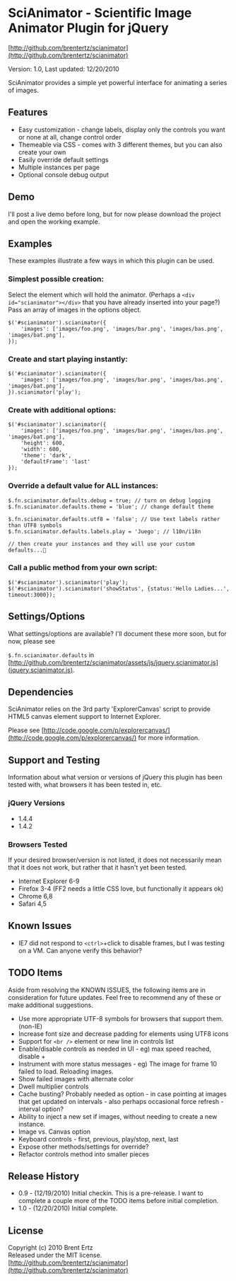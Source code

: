 # SciAnimator - Scientific Image Animator Plugin for jQuery #
[http://github.com/brentertz/scianimator](http://github.com/brentertz/scianimator)

Version: 1.0, Last updated: 12/20/2010

SciAnimator provides a simple yet powerful interface for animating a series of images.

## Features ##
* Easy customization - change labels, display only the controls you want or none at all, change control order
* Themeable via CSS - comes with 3 different themes, but you can also create your own
* Easily override default settings
* Multiple instances per page
* Optional console debug output

## Demo ##

I'll post a live demo before long, but for now please download the project and open the working example.

## Examples ##
These examples illustrate a few ways in which this plugin can be used.  

### Simplest possible creation: ###

Select the element which will hold the animator. (Perhaps a `<div id="scianimator"></div>` that you have already inserted into your page?) Pass an array of images in the options object.

	$('#scianimator').scianimator({  
		'images': ['images/foo.png', 'images/bar.png', 'images/bas.png', 'images/bat.png'],  
	});

### Create and start playing instantly: ###

	$('#scianimator').scianimator({  
		'images': ['images/foo.png', 'images/bar.png', 'images/bas.png', 'images/bat.png'],  
	}).scianimator('play');

### Create with additional options: ###

	$('#scianimator').scianimator({  
		'images': ['images/foo.png', 'images/bar.png', 'images/bas.png', 'images/bat.png'],  
		'height': 600,  
		'width': 600,  
		'theme': 'dark',  
		'defaultFrame': 'last'
	});  

### Override a default value for ALL instances: ###

	$.fn.scianimator.defaults.debug = true; // turn on debug logging  
	$.fn.scianimator.defaults.theme = 'blue'; // change default theme  

	$.fn.scianimator.defaults.utf8 = 'false'; // Use text labels rather than UTF8 symbols  
	$.fn.scianimator.defaults.labels.play = 'Juego'; // l10n/i18n
	
	// then create your instances and they will use your custom defaults...

### Call a public method from your own script: ###

	$('#scianimator').scianimator('play');  
	$('#scianimator').scianimator('showStatus', {status:'Hello Ladies...', timeout:3000});  

## Settings/Options ##
What settings/options are available? I'll document these more soon, but for now, please see 

`$.fn.scianimator.defaults` in [http://github.com/brentertz/scianimator/assets/js/jquery.scianimator.js](jquery.scianimator.js).

## Dependencies ##
SciAnimator relies on the 3rd party 'ExplorerCanvas' script to provide HTML5 canvas element support to Internet Explorer.  

Please see [http://code.google.com/p/explorercanvas/](http://code.google.com/p/explorercanvas/) for more information.

## Support and Testing ##
Information about what version or versions of jQuery this plugin has been tested with, what browsers it has been tested in, etc.

### jQuery Versions ###
* 1.4.4
* 1.4.2

### Browsers Tested ###
If your desired browser/version is not listed, it does not necessarily mean that it does not work, but rather that it hasn't yet been tested.

* Internet Explorer 6-9
* Firefox 3-4 (FF2 needs a little CSS love, but functionally it appears ok)
* Chrome 6,8
* Safari 4,5

## Known Issues ##
* IE7 did not respond to `<ctrl>`+click to disable frames, but I was testing on a VM.  Can anyone verify this behavior?	

## TODO Items ##
Aside from resolving the KNOWN ISSUES, the following items are in consideration for future updates.  Feel free to recommend any of these or make additional suggestions.

* Use more appropriate UTF-8 symbols for browsers that support them. (non-IE)
* Increase font size and decrease padding for elements using UTF8 icons
* Support for `<br />` element or new line in controls list
* Enable/disable controls as needed in UI - eg) max speed reached, disable +
* Instrument with more status messages - eg) The image for frame 10 failed to load.  Reloading images.
* Show failed images with alternate color
* Dwell multiplier controls
* Cache busting? Probably needed as option - in case pointing at images that get updated on intervals - also perhaps occasional force refresh - interval option?
* Ability to inject a new set if images, without needing to create a new instance.
* Image vs. Canvas option
* Keyboard controls - first, previous, play/stop, next, last
* Expose other methods/settings for override?
* Refactor controls method into smaller pieces

## Release History ##
* 0.9	- (12/19/2010) Initial checkin. This is a pre-release.  I want to complete a couple more of the TODO items before initial completion.
* 1.0	- (12/20/2010) Initial complete.

## License ##
Copyright (c) 2010 Brent Ertz  
Released under the MIT license.   
[http://github.com/brentertz/scianimator](http://github.com/brentertz/scianimator)